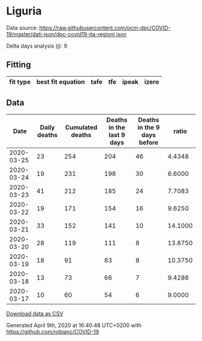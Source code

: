 # Liguria

Data source: https://raw.githubusercontent.com/pcm-dpc/COVID-19/master/dati-json/dpc-covid19-ita-regioni.json

Delta days analysis (j): 9

## Fitting 
|fit type|best fit equation|tafe|tfe|ipeak|izero|
|-------|-----|--------|------|---|---|

## Data
|Date|Daily deaths|Cumulated deaths|Deaths in the last 9 days|Deaths in the 9 days before|ratio|
|----|----------|-----------|-------|--------------------|-----|
|2020-03-25|23|254|204|46|4.4348|
|2020-03-24|19|231|198|30|6.6000|
|2020-03-23|41|212|185|24|7.7083|
|2020-03-22|19|171|154|16|9.6250|
|2020-03-21|33|152|141|10|14.1000|
|2020-03-20|28|119|111|8|13.8750|
|2020-03-19|18|91|83|8|10.3750|
|2020-03-18|13|73|66|7|9.4286|
|2020-03-17|10|60|54|6|9.0000|

[Download data as CSV](COVID-19_liguria_j9_2020-03-25.csv)

Generated April 9th, 2020 at 16:40:48 UTC+0200 with https://github.com/robianc/COVID-19
